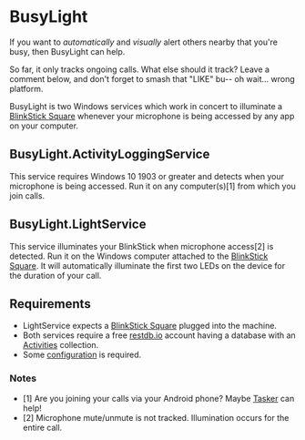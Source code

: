 # BusyLight

If you want to _automatically_ and _visually_ alert others nearby that you're busy, then BusyLight can help.

So far, it only tracks ongoing calls. What else should it track? Leave a comment below, and don't forget to smash that "LIKE" bu-- oh wait... wrong platform.

BusyLight is two Windows services which work in concert to illuminate a [BlinkStick Square](https://www.blinkstick.com/products/blinkstick-square) whenever your microphone is being accessed by any app on your computer.

## BusyLight.ActivityLoggingService

This service requires Windows 10 1903 or greater and detects when your microphone is being accessed. Run it on any computer(s)[1] from which you join calls.

## BusyLight.LightService

This service illuminates your BlinkStick when microphone access[2] is detected. Run it on the Windows computer attached to the [BlinkStick Square](https://www.blinkstick.com/products/blinkstick-square). It will automatically illuminate the first two LEDs on the device for the duration of your call.

## Requirements

* LightService expects a [BlinkStick Square](https://www.blinkstick.com/products/blinkstick-square) plugged into the machine.
* Both services require a free [restdb.io](https://restdb.io/) account having a database with an [Activities](https://github.com/lancehilliard/BusyLight/wiki/Activities) collection.
* Some [configuration](https://github.com/lancehilliard/BusyLight/wiki/Configuration) is required.

### Notes
* [1] Are you joining your calls via your Android phone? Maybe [Tasker](https://github.com/lancehilliard/BusyLight/wiki/Tasker) can help!
* [2] Microphone mute/unmute is not tracked. Illumination occurs for the entire call.
